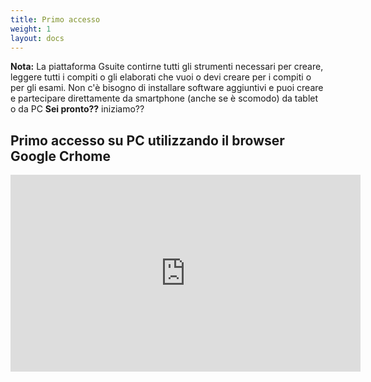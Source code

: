 ```yaml
---
title: Primo accesso
weight: 1
layout: docs
---
```


<div class="note">
  <strong>Nota:</strong> 
  La piattaforma Gsuite contirne tutti gli strumenti necessari per creare, leggere tutti i compiti o gli elaborati che vuoi o devi creare per i compiti o per gli esami. Non c'è bisogno di installare software aggiuntivi e puoi creare e partecipare direttamente da smartphone (anche se è scomodo) da tablet o da PC <strong>Sei pronto??</strong> iniziamo??
</div>

## Primo accesso su PC utilizzando il browser Google Crhome

<iframe width="560" height="315" src="https://www.youtube.com/embed/5rRLiUOlDBk" frameborder="0" allow="accelerometer; autoplay; encrypted-media; gyroscope; picture-in-picture" allowfullscreen></iframe>